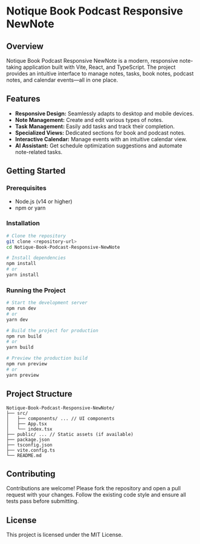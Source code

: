 # Notique Book Podcast Responsive NewNote

## Overview
Notique Book Podcast Responsive NewNote is a modern, responsive note-taking application built with Vite, React, and TypeScript. The project provides an intuitive interface to manage notes, tasks, book notes, podcast notes, and calendar events—all in one place.

## Features
- **Responsive Design:** Seamlessly adapts to desktop and mobile devices.
- **Note Management:** Create and edit various types of notes.
- **Task Management:** Easily add tasks and track their completion.
- **Specialized Views:** Dedicated sections for book and podcast notes.
- **Interactive Calendar:** Manage events with an intuitive calendar view.
- **AI Assistant:** Get schedule optimization suggestions and automate note-related tasks.

## Getting Started

### Prerequisites
- Node.js (v14 or higher)
- npm or yarn

### Installation
```bash
# Clone the repository
git clone <repository-url>
cd Notique-Book-Podcast-Responsive-NewNote

# Install dependencies
npm install
# or
yarn install
```

### Running the Project
```bash
# Start the development server
npm run dev
# or
yarn dev

# Build the project for production
npm run build
# or
yarn build

# Preview the production build
npm run preview
# or
yarn preview
```

## Project Structure
```text
Notique-Book-Podcast-Responsive-NewNote/
├── src/
│   ├── components/ ... // UI components
│   ├── App.tsx
│   └── index.tsx
├── public/ ... // Static assets (if available)
├── package.json
├── tsconfig.json
├── vite.config.ts
└── README.md
```

## Contributing
Contributions are welcome! Please fork the repository and open a pull request with your changes. Follow the existing code style and ensure all tests pass before submitting.

## License
This project is licensed under the MIT License.